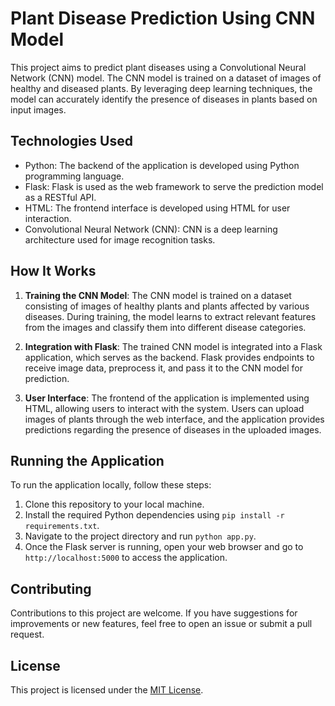 # Plant Disease Prediction Using CNN Model

This project aims to predict plant diseases using a Convolutional Neural Network (CNN) model. The CNN model is trained on a dataset of images of healthy and diseased plants. By leveraging deep learning techniques, the model can accurately identify the presence of diseases in plants based on input images.

## Technologies Used

- Python: The backend of the application is developed using Python programming language.
- Flask: Flask is used as the web framework to serve the prediction model as a RESTful API.
- HTML: The frontend interface is developed using HTML for user interaction.
- Convolutional Neural Network (CNN): CNN is a deep learning architecture used for image recognition tasks.

## How It Works

1. **Training the CNN Model**: The CNN model is trained on a dataset consisting of images of healthy plants and plants affected by various diseases. During training, the model learns to extract relevant features from the images and classify them into different disease categories.

2. **Integration with Flask**: The trained CNN model is integrated into a Flask application, which serves as the backend. Flask provides endpoints to receive image data, preprocess it, and pass it to the CNN model for prediction.

3. **User Interface**: The frontend of the application is implemented using HTML, allowing users to interact with the system. Users can upload images of plants through the web interface, and the application provides predictions regarding the presence of diseases in the uploaded images.

## Running the Application

To run the application locally, follow these steps:

1. Clone this repository to your local machine.
2. Install the required Python dependencies using `pip install -r requirements.txt`.
3. Navigate to the project directory and run `python app.py`.
4. Once the Flask server is running, open your web browser and go to `http://localhost:5000` to access the application.

## Contributing

Contributions to this project are welcome. If you have suggestions for improvements or new features, feel free to open an issue or submit a pull request.

## License

This project is licensed under the [MIT License](LICENSE).
